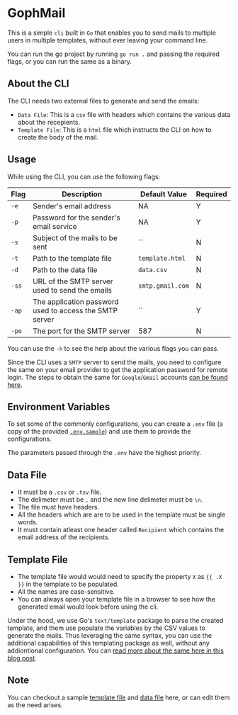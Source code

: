# GophMail

This is a simple `cli` built in `Go` that enables you to send mails to multiple users in multiple templates, without ever leaving your command line.

You can run the go project by running `go run .` and passing the required flags, or you can run the same as a binary.

## About the CLI

The CLI needs two external files to generate and send the emails:

- `Data File`: This is a `csv` file with headers which contains the various data about the recepients.
- `Template File`: This is a `html` file which instructs the CLI on how to create the body of the mail.

## Usage

While using the CLI, you can use the following flags:

| Flag  | Description                                             | Default Value    | Required |
| ----- | ------------------------------------------------------- | ---------------- | -------- |
| `-e`  | Sender's email address                                  | NA               | Y        |
| `-p`  | Password for the sender's email service                 | NA               | Y        |
| `-s`  | Subject of the mails to be sent                         | ``               | N        |
| `-t`  | Path to the template file                               | `template.html`  | N        |
| `-d`  | Path to the data file                                   | `data.csv`       | N        |
| `-ss` | URL of the SMTP server used to send the emails          | `smtp.gmail.com` | N        |
| `-ap` | The application password used to access the SMTP server | ``               | Y        |
| `-po` | The port for the SMTP server                            | 587              | N        |

You can use the `-h` to see the help about the various flags you can pass.

Since the CLI uses a `SMTP` server to send the mails, you need to configure the same on your email provider to get the application password for remote login. The steps to obtain the same for `Google`/`Gmail` accounts [can be found here](https://mailmeteor.com/blog/gmail-smtp-settings#how-to-use-the-gmail-smtp-settings).

## Environment Variables

To set some of the commonly configurations, you can create a `.env` file (a copy of the provided [`.env.sample`](./.env.sample)) and use them to provide the configurations.

The parameters passed through the `.env` have the highest priority.

## Data File

- It must be a `.csv` or `.tsv` file.
- The delimeter must be `,` and the new line delimeter must be `\n`.
- The file must have headers.
- All the headers which are are to be used in the template must be single words.
- It must contain atleast one header called `Recipient` which contains the email address of the recipients.

## Template File

- The template file would would need to specify the property `X` as `{{ .X }}` in the template to be populated.
- All the names are case-sensitive.
- You can always open your template file in a browser to see how the generated email would look before using the cli.

Under the hood, we use Go's `text/template` package to parse the created template, and them use populate the variables by the CSV values to generate the mails. Thus leveraging the same syntax, you can use the additional capabilities of this templating package as well, without any addiontional configuration. You can [read more about the same here in this blog post](https://blog.logrocket.com/using-golang-templates/).

## Note

You can checkout a sample [template file](./template.html) and [data file](./data.csv) here, or can edit them as the need arises.
